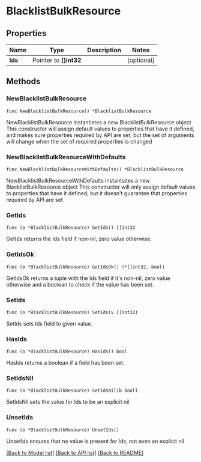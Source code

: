 # BlacklistBulkResource

## Properties

Name | Type | Description | Notes
------------ | ------------- | ------------- | -------------
**Ids** | Pointer to **[]int32** |  | [optional] 

## Methods

### NewBlacklistBulkResource

`func NewBlacklistBulkResource() *BlacklistBulkResource`

NewBlacklistBulkResource instantiates a new BlacklistBulkResource object
This constructor will assign default values to properties that have it defined,
and makes sure properties required by API are set, but the set of arguments
will change when the set of required properties is changed

### NewBlacklistBulkResourceWithDefaults

`func NewBlacklistBulkResourceWithDefaults() *BlacklistBulkResource`

NewBlacklistBulkResourceWithDefaults instantiates a new BlacklistBulkResource object
This constructor will only assign default values to properties that have it defined,
but it doesn't guarantee that properties required by API are set

### GetIds

`func (o *BlacklistBulkResource) GetIds() []int32`

GetIds returns the Ids field if non-nil, zero value otherwise.

### GetIdsOk

`func (o *BlacklistBulkResource) GetIdsOk() (*[]int32, bool)`

GetIdsOk returns a tuple with the Ids field if it's non-nil, zero value otherwise
and a boolean to check if the value has been set.

### SetIds

`func (o *BlacklistBulkResource) SetIds(v []int32)`

SetIds sets Ids field to given value.

### HasIds

`func (o *BlacklistBulkResource) HasIds() bool`

HasIds returns a boolean if a field has been set.

### SetIdsNil

`func (o *BlacklistBulkResource) SetIdsNil(b bool)`

 SetIdsNil sets the value for Ids to be an explicit nil

### UnsetIds
`func (o *BlacklistBulkResource) UnsetIds()`

UnsetIds ensures that no value is present for Ids, not even an explicit nil

[[Back to Model list]](../README.md#documentation-for-models) [[Back to API list]](../README.md#documentation-for-api-endpoints) [[Back to README]](../README.md)


